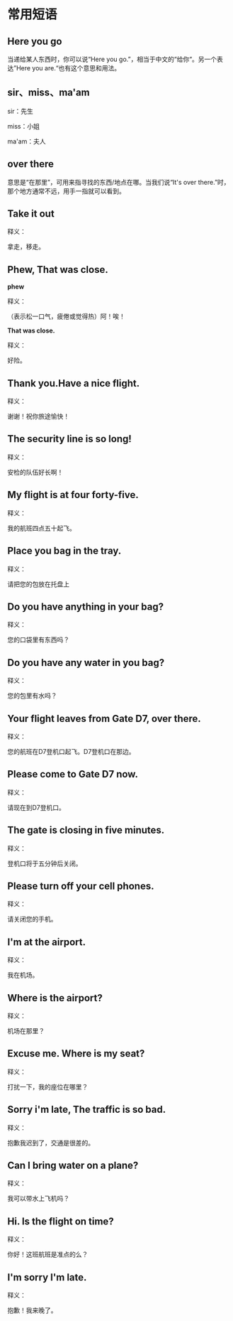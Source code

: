 # 常用短语

## Here you go

当递给某人东西时，你可以说“Here you go.”，相当于中文的“给你“。另一个表达”Here you are.“也有这个意思和用法。

## sir、miss、ma'am

sir：先生

miss：小姐

ma'am：夫人

## over there

意思是“在那里”，可用来指寻找的东西/地点在哪。当我们说“It's over there.”时，那个地方通常不远，用手一指就可以看到。

## Take it out

释义：

拿走，移走。

## Phew, That was close.

**phew**

释义：

（表示松一口气，疲倦或觉得热）阿！唉！

**That was close.**

释义：

好险。

## Thank you.Have a nice flight.

释义：

谢谢！祝你旅途愉快！

## The security line is so long!

释义：

安检的队伍好长啊！

## My flight is at four forty-five.

释义：

我的航班四点五十起飞。

## Place you bag in the tray.

释义：

请把您的包放在托盘上

## Do you have anything in your bag?

释义：

您的口袋里有东西吗？

## Do you have any water in you bag?

释义：

您的包里有水吗？

## Your flight leaves from Gate D7, over there.

释义：

您的航班在D7登机口起飞。D7登机口在那边。

## Please come to Gate D7 now.

释义：

请现在到D7登机口。

## The gate is closing in five minutes.

释义：

登机口将于五分钟后关闭。

## Please turn off your cell phones.

释义：

请关闭您的手机。

## I'm at the airport.

释义：

我在机场。

## Where is the airport?

释义：

机场在那里？

## Excuse me. Where is my seat?

释义：

打扰一下，我的座位在哪里？

## Sorry i'm late, The traffic is so bad.

释义：

抱歉我迟到了，交通是很差的。

## Can I bring water on a plane?

释义：

我可以带水上飞机吗？

## Hi. Is the flight on time?

释义：

你好！这班航班是准点的么？

## I'm sorry I'm late.

释义：

抱歉！我来晚了。